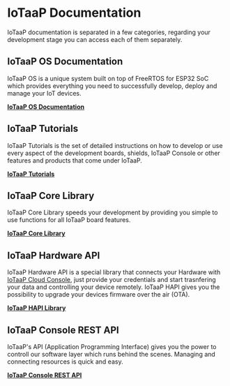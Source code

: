 # IoTaaP Documentation

IoTaaP documentation is separated in a few categories, regarding your development stage you can access each of them separately.

## IoTaaP OS Documentation

IoTaaP OS is a unique system built on top of FreeRTOS for ESP32 SoC which provides everything you need to successfully develop, deploy and manage your IoT devices.

[**IoTaaP OS Documentation**](https://docs.iotaap.io/docs-iotaap-os/)

## IoTaaP Tutorials

IoTaaP Tutorials is the set of detailed instructions on how to develop or use every aspect of the development boards, shields,
IoTaaP Console or other features and products that come under IoTaaP.

[**IoTaaP Tutorials**](https://docs.iotaap.io/docs-tutorials/)

## IoTaaP Core Library

IoTaaP Core Library speeds your development by providing you simple to use functions for all IoTaaP board features.

[**IoTaaP Core Library**](https://docs.iotaap.io/docs-core/)

## IoTaaP Hardware API

IoTaaP Hardware API is a special library that connects your Hardware with [IoTaaP Cloud Console](https://console.iotaap.io), just provide your credentials
and start trasnfering your data and controlling your device remotely. IoTaaP HAPI gives you the possibility to upgrade your devices firmware over the air (OTA).

[**IoTaaP HAPI Library**](https://docs.iotaap.io/docs-hapi/)

## IoTaaP Console REST API

IoTaaP's API (Application Programming Interface) gives you the power to controll our software layer which runs behind the scenes. Managing and connecting resources is quick and easy.

[**IoTaaP Console REST API**](https://docs.iotaap.io/docs-rest/)